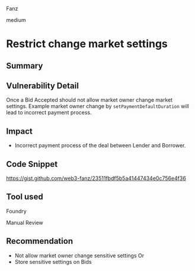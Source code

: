 Fanz

medium

# Restrict change market settings

## Summary
## Vulnerability Detail
Once a Bid Accepted should not allow market owner change market settings. Example market owner change by `setPaymentDefaultDuration` will lead to incorrect payment process.

## Impact
- Incorrect payment process of the deal between Lender and Borrower.

## Code Snippet
https://gist.github.com/web3-fanz/23511fbdf5b5a41447434e0c756e4f36

## Tool used
Foundry

Manual Review
## Recommendation
- Not allow market owner change sensitive settings
Or
- Store sensitive settings on Bids
